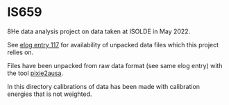 # IS659

8He data analysis project on data taken at ISOLDE in May 2022.

See [elog entry 117](https://elog.kern.phys.au.dk/IS659/117) for availability of unpacked data files which this project relies on.

Files have been unpacked from raw data format (see same elog entry) with the tool [pixie2ausa](https://gitlab.au.dk/ausa/erik/pixie2ausa).

In this directory calibrations of data has been made with calibration energies that is not weighted.

